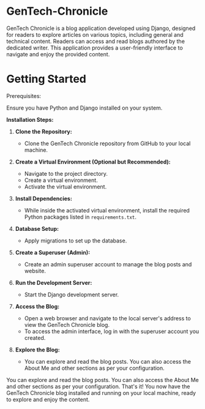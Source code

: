# GenTech-Chronicle
GenTech Chronicle is a blog application developed using Django, designed for readers to explore articles on various topics, including general and technical content. Readers can access and read blogs authored by the dedicated writer. This application provides a user-friendly interface to navigate and enjoy the provided content.

# Getting Started
Prerequisites:

Ensure you have Python and Django installed on your system.

**Installation Steps:**

1. **Clone the Repository:**
   - Clone the GenTech Chronicle repository from GitHub to your local machine.

2. **Create a Virtual Environment (Optional but Recommended):**
   - Navigate to the project directory.
   - Create a virtual environment.
   - Activate the virtual environment.

3. **Install Dependencies:**
   - While inside the activated virtual environment, install the required Python packages listed in `requirements.txt`.

4. **Database Setup:**
   - Apply migrations to set up the database.

5. **Create a Superuser (Admin):**
   - Create an admin superuser account to manage the blog posts and website.

6. **Run the Development Server:**
   - Start the Django development server.

7. **Access the Blog:**
   - Open a web browser and navigate to the local server's address to view the GenTech Chronicle blog.
   - To access the admin interface, log in with the superuser account you created.

8. **Explore the Blog:**
   - You can explore and read the blog posts. You can also access the About Me and other sections as per your configuration.


You can explore and read the blog posts. You can also access the About Me and other sections as per your configuration.
That's it! You now have the GenTech Chronicle blog installed and running on your local machine, ready to explore and enjoy the content.
